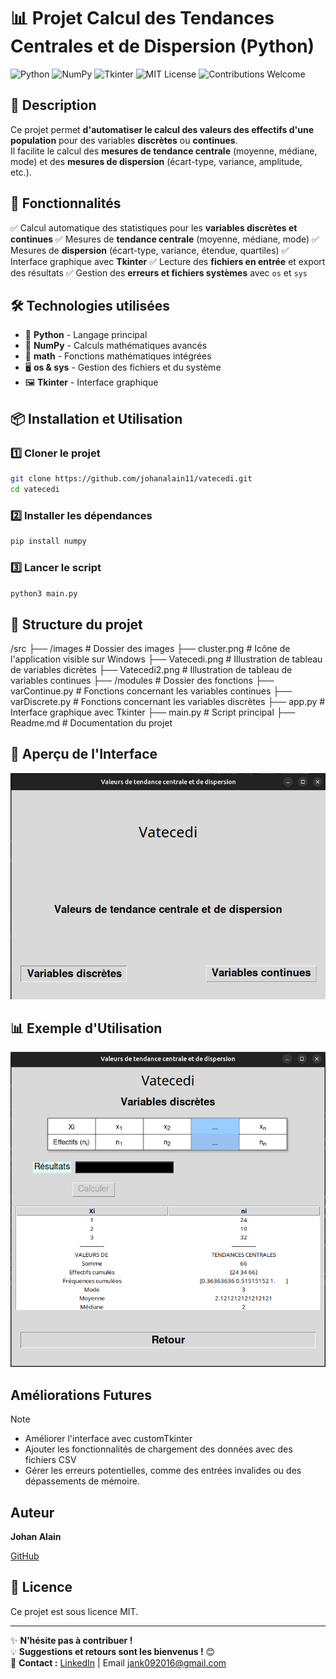 
# 📊 Projet Calcul des Tendances Centrales et de Dispersion (Python)

![Python](https://img.shields.io/badge/Python-3.8%2B-blue?style=for-the-badge&logo=python) ![NumPy](https://img.shields.io/badge/NumPy-Mathematics-blue?style=for-the-badge&logo=numpy) ![Tkinter](https://img.shields.io/badge/Tkinter-GUI-orange?style=for-the-badge) ![MIT License](https://img.shields.io/badge/License-MIT-green?style=for-the-badge) ![Contributions Welcome](https://img.shields.io/badge/Contributions-Welcome-brightgreen?style=for-the-badge)

## 📖 Description
Ce projet permet **d'automatiser le calcul des valeurs des effectifs d'une population** pour des variables **discrètes** ou **continues**.  
Il facilite le calcul des **mesures de tendance centrale** (moyenne, médiane, mode) et des **mesures de dispersion** (écart-type, variance, amplitude, etc.).

## 🚀 Fonctionnalités
✅ Calcul automatique des statistiques pour les **variables discrètes et continues**
 ✅ Mesures de **tendance centrale** (moyenne, médiane, mode) 
 ✅ Mesures de **dispersion** (écart-type, variance, étendue, quartiles) 
 ✅ Interface graphique avec **Tkinter** 
 ✅ Lecture des **fichiers en entrée** et export des résultats 
 ✅ Gestion des **erreurs et fichiers systèmes** avec `os` et `sys`

## 🛠️ Technologies utilisées
- 🐍 **Python** - Langage principal 
- 🧮 **NumPy** - Calculs mathématiques avancés
- 📏 **math** - Fonctions mathématiques intégrées
- 🖥 **os & sys** - Gestion des fichiers et du système 
- 🖼 **Tkinter** - Interface graphique

## 📦 Installation et Utilisation

### 1️⃣ Cloner le projet
```sh
git clone https://github.com/johanalain11/vatecedi.git
cd vatecedi
```

### 2️⃣ Installer les dépendances
```sh
pip install numpy
```

### 3️⃣ Lancer le script

`python3 main.py` 

## 📂 Structure du projet

/src
 ├── /images # Dossier des images
		  ├── cluster.png       # Icône de l'application visible sur Windows
		  ├── Vatecedi.png		# Illustration de tableau de variables dicrètes
		  ├── Vatecedi2.png		# Illustration de tableau de variables continues
 ├── /modules # Dossier des fonctions
		  ├── varContinue.py # Fonctions concernant les variables continues
		  ├── varDiscrete.py   # Fonctions concernant les variables discrètes
 ├── app.py          		# Interface graphique avec Tkinter
 ├── main.py        	# Script principal
 ├── Readme.md       # Documentation du projet


## 🎨 Aperçu de l'Interface
![Interface](./images/apercu.png "Interface de l'application")

## 📊 Exemple d'Utilisation

![Exemple d'utilisation](./images/utilisation.png  "Valeurs statistiques de variables discrètes")

## Améliorations Futures
>[!NOTE]
>
>* Améliorer l'interface avec customTkinter
>* Ajouter les fonctionnalités de chargement des données avec des fichiers CSV
>* Gérer les erreurs potentielles, comme des entrées invalides ou des dépassements de mémoire.

## Auteur
**Johan Alain**

[GitHub](https://github.com/johanalain11/)

## 📜 Licence

Ce projet est sous licence MIT.

----------

✨ **N’hésite pas à contribuer !**  
💡 **Suggestions et retours sont les bienvenus !** 😊  
📩 **Contact :** [LinkedIn](www.linkedin.com/in/johanalain11) | Email [jank092016@gmail.com](mailto:jank092016@gmail.com)


